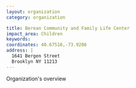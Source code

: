 ```yaml
---
layout: organization
category: organization

title: Berean Community and Family Life Center
impact_area: Children
keywords: 
coordinates: 40.67516,-73.9286
address: |
  1641 Bergen Street
  Brooklyn NY 11213
---
```

Organization's overview
